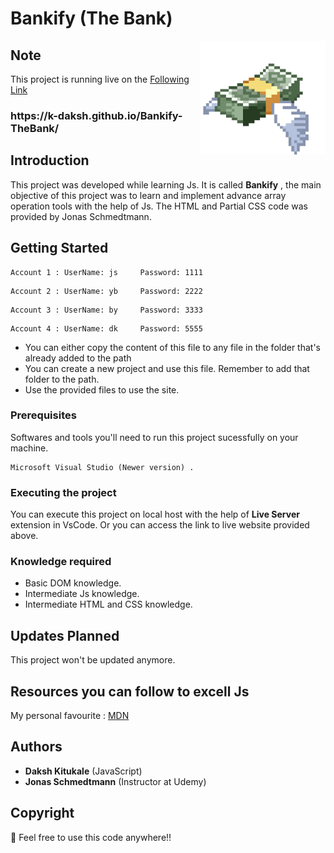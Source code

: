 # Bankify (The Bank)
<img align='right' src='Dollar.gif' width='200'>

## <h2>Note</h2>

This project is running live on the [Following Link](https://k-daksh.github.io/Bankify-TheBank/)
<h3>https://k-daksh.github.io/Bankify-TheBank/</h3>

## Introduction

This project was developed while learning Js. It is called **Bankify** , the main objective of this project was to learn and implement advance array operation tools with the help of Js. The HTML and Partial CSS code was provided by Jonas Schmedtmann.

## Getting Started
```
Account 1 : UserName: js     Password: 1111
```
```
Account 2 : UserName: yb     Password: 2222
```
```
Account 3 : UserName: by     Password: 3333
```
```
Account 4 : UserName: dk     Password: 5555
```
* You can either copy the content of this file to any file in the folder that's already added to the path 
* You can create a new project and use this file. Remember to add that folder to the path.
* Use the provided files to use the site.

### Prerequisites

Softwares and tools you'll need to run this project sucessfully on your machine.

```
Microsoft Visual Studio (Newer version) .
```

### Executing the project

You can execute this project on local host with the help of **Live Server** extension in VsCode.
Or you can access the link to live website provided above.

### Knowledge required

* Basic DOM knowledge.
* Intermediate Js knowledge.
* Intermediate HTML and CSS knowledge.

## Updates Planned

This project won't be updated anymore.

## Resources you can follow to excell Js

My personal favourite : 
[MDN](https://developer.mozilla.org/en-US/)

## Authors

* **Daksh Kitukale** (JavaScript)
* **Jonas Schmedtmann** (Instructor at Udemy)

## Copyright 

📣 Feel free to use this code anywhere!!

